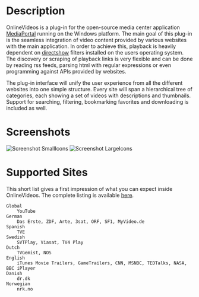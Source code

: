 # Description

OnlineVideos is a plug-in for the open-source media center application [MediaPortal](http://www.team-mediaportal.com/) running on the Windows platform. The main goal of this plug-in is the seamless integration of video content provided by various websites with the main application. In order to achieve this, playback is heavily dependent on [directshow](http://wikipedia.org/wiki/DirectShow) filters installed on the users operating system. The discovery or scraping of playback links is very flexible and can be done by reading rss feeds, parsing html with regular expressions or even programming against APIs provided by websites.

The plug-in interface will unify the user experience from all the different websites into one simple structure. Every site will span a hierarchical tree of categories, each showing a set of videos with descriptions and thumbnails. Support for searching, filtering, bookmarking favorites and downloading is included as well.

# Screenshots
![Screenshot SmallIcons](http://mp-onlinevideos2.googlecode.com/svn/wiki/ScreenShots/Screenshot_B3W_Sites_SmallIcons.jpg)
![Screenshot LargeIcons](http://mp-onlinevideos2.googlecode.com/svn/wiki/ScreenShots/Screenshot_B3W_Videos_LargeIcons.jpg)

# Supported Sites

This short list gives a first impression of what you can expect inside OnlineVideos. The complete listing is available [here](http://onlinevideos.nocrosshair.de/).

    Global
        YouTube 
    German
        Das Erste, ZDF, Arte, 3sat, ORF, SF1, MyVideo.de 
    Spanish
        TVE 
    Swedish
        SVTPlay, Viasat, TV4 Play 
    Dutch
        TVGemist, NOS 
    English
        iTunes Movie Trailers, GameTrailers, CNN, MSNBC, TEDTalks, NASA, BBC iPlayer 
    Danish
        dr.dk 
    Norwegian
        nrk.no 
